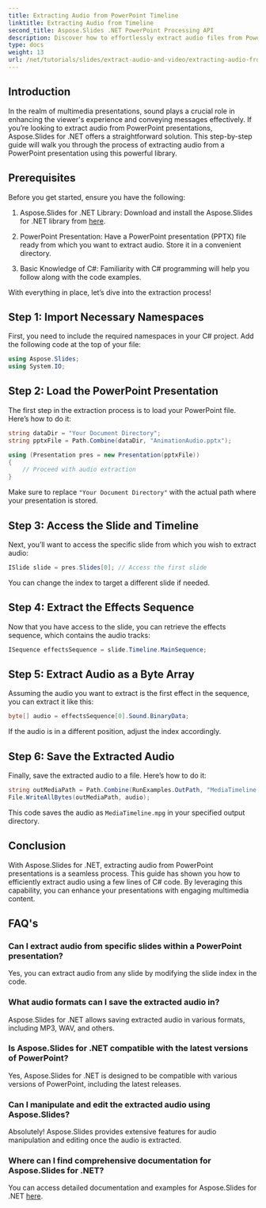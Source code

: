 ```yaml
---
title: Extracting Audio from PowerPoint Timeline
linktitle: Extracting Audio from Timeline
second_title: Aspose.Slides .NET PowerPoint Processing API
description: Discover how to effortlessly extract audio files from PowerPoint presentations using Aspose.Slides for .NET. This step-by-step guide provides clear instructions.
type: docs
weight: 13
url: /net/tutorials/slides/extract-audio-and-video/extracting-audio-from-timeline/
---
```

## Introduction

In the realm of multimedia presentations, sound plays a crucial role in enhancing the viewer's experience and conveying messages effectively. If you’re looking to extract audio from PowerPoint presentations, Aspose.Slides for .NET offers a straightforward solution. This step-by-step guide will walk you through the process of extracting audio from a PowerPoint presentation using this powerful library.

## Prerequisites

Before you get started, ensure you have the following:

1. Aspose.Slides for .NET Library: Download and install the Aspose.Slides for .NET library from [here](https://releases.aspose.com/slides/net/).

2. PowerPoint Presentation: Have a PowerPoint presentation (PPTX) file ready from which you want to extract audio. Store it in a convenient directory.

3. Basic Knowledge of C#: Familiarity with C# programming will help you follow along with the code examples.

With everything in place, let’s dive into the extraction process!

## Step 1: Import Necessary Namespaces

First, you need to include the required namespaces in your C# project. Add the following code at the top of your file:

```csharp
using Aspose.Slides;
using System.IO;
```

## Step 2: Load the PowerPoint Presentation

The first step in the extraction process is to load your PowerPoint file. Here’s how to do it:

```csharp
string dataDir = "Your Document Directory";
string pptxFile = Path.Combine(dataDir, "AnimationAudio.pptx");

using (Presentation pres = new Presentation(pptxFile))
{
    // Proceed with audio extraction
}
```

Make sure to replace `"Your Document Directory"` with the actual path where your presentation is stored.

## Step 3: Access the Slide and Timeline

Next, you’ll want to access the specific slide from which you wish to extract audio:

```csharp
ISlide slide = pres.Slides[0]; // Access the first slide
```

You can change the index to target a different slide if needed.

## Step 4: Extract the Effects Sequence

Now that you have access to the slide, you can retrieve the effects sequence, which contains the audio tracks:

```csharp
ISequence effectsSequence = slide.Timeline.MainSequence;
```

## Step 5: Extract Audio as a Byte Array

Assuming the audio you want to extract is the first effect in the sequence, you can extract it like this:

```csharp
byte[] audio = effectsSequence[0].Sound.BinaryData;
```

If the audio is in a different position, adjust the index accordingly.

## Step 6: Save the Extracted Audio

Finally, save the extracted audio to a file. Here’s how to do it:

```csharp
string outMediaPath = Path.Combine(RunExamples.OutPath, "MediaTimeline.mpg");
File.WriteAllBytes(outMediaPath, audio);
```

This code saves the audio as `MediaTimeline.mpg` in your specified output directory.

## Conclusion

With Aspose.Slides for .NET, extracting audio from PowerPoint presentations is a seamless process. This guide has shown you how to efficiently extract audio using a few lines of C# code. By leveraging this capability, you can enhance your presentations with engaging multimedia content.

## FAQ's

### Can I extract audio from specific slides within a PowerPoint presentation?

Yes, you can extract audio from any slide by modifying the slide index in the code.

### What audio formats can I save the extracted audio in?

Aspose.Slides for .NET allows saving extracted audio in various formats, including MP3, WAV, and others.

### Is Aspose.Slides for .NET compatible with the latest versions of PowerPoint?

Yes, Aspose.Slides for .NET is designed to be compatible with various versions of PowerPoint, including the latest releases.

### Can I manipulate and edit the extracted audio using Aspose.Slides?

Absolutely! Aspose.Slides provides extensive features for audio manipulation and editing once the audio is extracted.

### Where can I find comprehensive documentation for Aspose.Slides for .NET?

You can access detailed documentation and examples for Aspose.Slides for .NET [here](https://reference.aspose.com/slides/net/).

